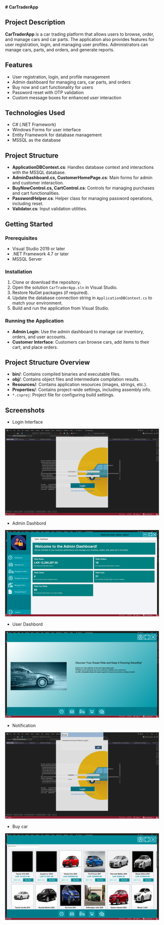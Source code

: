 **# CarTraderApp**

## Project Description
**CarTraderApp** is a car trading platform that allows users to browse, order, and manage cars and car parts. The application also provides features for user registration, login, and managing user profiles. Administrators can manage cars, parts, and orders, and generate reports.

## Features
- User registration, login, and profile management
- Admin dashboard for managing cars, car parts, and orders
- Buy now and cart functionality for users
- Password reset with OTP validation
- Custom message boxes for enhanced user interaction

## Technologies Used
- C# (.NET Framework)
- Windows Forms for user interface
- Entity Framework for database management
- MSSQL as the database

## Project Structure
- **ApplicationDBContext.cs**: Handles database context and interactions with the MSSQL database.
- **AdminDashboard.cs, CustomerHomePage.cs**: Main forms for admin and customer interaction.
- **BuyNowControl.cs, CartControl.cs**: Controls for managing purchases and cart functionalities.
- **PasswordHelper.cs**: Helper class for managing password operations, including reset.
- **Validator.cs**: Input validation utilities.

## Getting Started

### Prerequisites
- Visual Studio 2019 or later
- .NET Framework 4.7 or later
- MSSQL Server

### Installation
1. Clone or download the repository.
2. Open the solution `CarTraderApp.sln` in Visual Studio.
3. Restore NuGet packages (if required).
4. Update the database connection string in `ApplicationDBContext.cs` to match your environment.
5. Build and run the application from Visual Studio.

### Running the Application
- **Admin Login**: Use the admin dashboard to manage car inventory, orders, and user accounts.
- **Customer Interface**: Customers can browse cars, add items to their cart, and place orders.

## Project Structure Overview
- **bin/**: Contains compiled binaries and executable files.
- **obj/**: Contains object files and intermediate compilation results.
- **Resources/**: Contains application resources (images, strings, etc.).
- **Properties/**: Contains project-wide settings, including assembly info.
- `*.csproj`: Project file for configuring build settings.

## Screenshots

- Login Interface
  
![login Interface](CarTraderApp/Resources/loginscreenshot.png)

- Admin Dashbord
  
![Admin Interface](CarTraderApp/Resources/adminDashbordScreenshot.png)

- User Dashbord
  
![userDashbord Interface](CarTraderApp/Resources/userDashbordScreenshot.png)

- Notification
  
![notifucation Interface](CarTraderApp/Resources/notificationScreenshot.png)

- Buy car
  
![buycar Interface](CarTraderApp/Resources/buyCarScreenshot.png)

